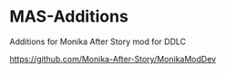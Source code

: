 # MAS-Additions

Additions for Monika After Story mod for DDLC

https://github.com/Monika-After-Story/MonikaModDev